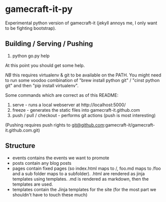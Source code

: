 gamecraft-it-py
===============

Experimental python version of gamecraft-it (jekyll annoys me, I only want to be fighting bootstrap).

## Building / Serving / Pushing

1. python go.py help

At this point you should get some help.

*NB* this requires virtualenv & git to be available on the PATH. You might need to run some voodoo combination of "brew install python git" / "cinst python git" and then "pip install virtualenv".

Some commands which are correct as of this README:

1. serve - runs a local webserver at http://localhost:5000/
2. freeze - generates the static files into gamecraft-it.github.com
3. push / pull / checkout - performs git actions (push is most interesting)

(Pushing requires push rights to git@github.com:gamecraft-it/gamecraft-it.github.com.git)

## Structure

- events contains the events we want to promote
- posts contain any blog posts
- pages contain fixed pages (so index.html maps to /, foo.md maps to /foo and a sub folder maps to a subfolder). .html are rendered as jinja templates using templates. .md is rendered as markdown, then the templates are used.
- templates contain the Jinja templates for the site (for the most part we shouldn't have to touch these much)
